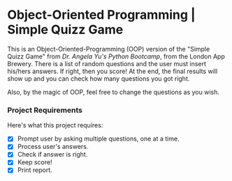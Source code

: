 
# Object-Oriented Programming | Simple Quizz Game
This is an Object-Oriented-Programming (OOP) version of the "Simple Quizz Game" from _Dr. Angela Yu's Python Bootcamp_, from the London App Brewery. There is a list of random questions and the user must insert his/hers answers. If right, then you score! At the end, the final results will show up and you can check how many questions you got right.

Also, by the magic of OOP, feel free to change the questions as you wish.

### Project Requirements
Here's what this project requires:
- [x] Prompt user by asking multiple questions, one at a time.
- [x] Process user's answers.
- [x] Check if answer is right.
- [x] Keep score!
- [x] Print report.
